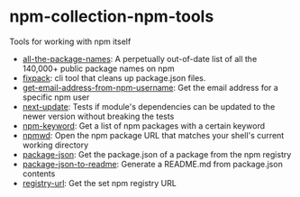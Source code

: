 # npm-collection-npm-tools

Tools for working with npm itself

- [all-the-package-names](https://github.com/git+https:/): A perpetually out-of-date list of all the 140,000+ public package names on npm
- [fixpack](https://github.com/henrikjoreteg/fixpack): cli tool that cleans up package.json files.
- [get-email-address-from-npm-username](https://github.com/git+https:/): Get the email address for a specific npm user
- [next-update](https://github.com/git+https:/): Tests if module&#39;s dependencies can be updated to the newer version without breaking the tests
- [npm-keyword](https://github.com/sindresorhus/npm-keyword): Get a list of npm packages with a certain keyword
- [npmwd](https://github.com/git+https:/): Open the npm package URL that matches your shell&#39;s current working directory
- [package-json](https://github.com/git+https:/): Get the package.json of a package from the npm registry
- [package-json-to-readme](https://github.com/git+https:/): Generate a README.md from package.json contents
- [registry-url](https://github.com/git+https:/): Get the set npm registry URL
